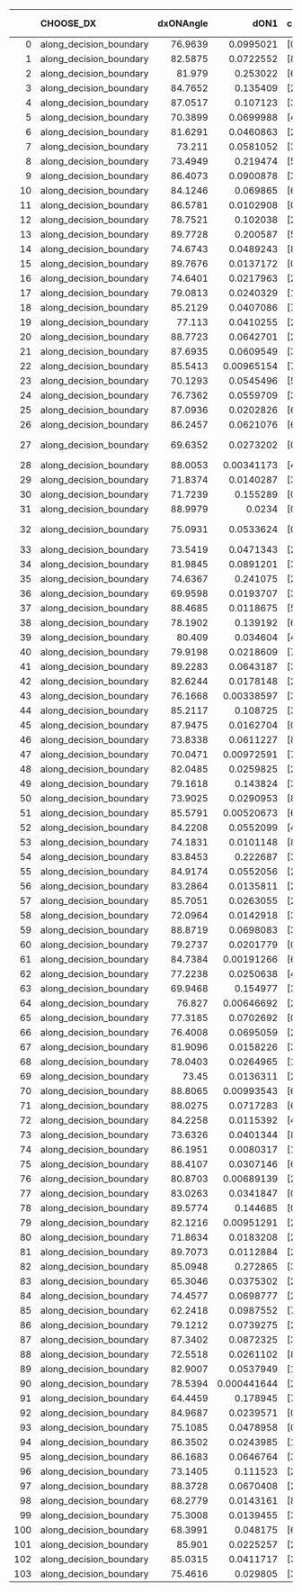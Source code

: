 |     | CHOOSE_DX               |   dxONAngle |        dON1 | cIDON1   |   dON_patch_1 |   nTON |         dON |   dxOFFAngle |       dOFF1 | cIDOFF1   |   dOFF_patch_1 |   nTOFF |        dOFF | SUCCESS   |   nExp |   dual_point_id |   subpoint_time_seconds |   total_execution_time |       logp |     dOFF/dON | Vote dOFF>dON   |
|----:|:------------------------|------------:|------------:|:---------|--------------:|-------:|------------:|-------------:|------------:|:----------|---------------:|--------:|------------:|:----------|-------:|----------------:|------------------------:|-----------------------:|-----------:|-------------:|:----------------|
|   0 | along_decision_boundary |     76.9639 | 0.0995021   | [0 1]    |   0.0995021   |      1 | 0.0995021   |      87.2687 | 0.00464856  | [0 1]     |    0.00464856  |       1 | 0.00464856  | False     |      1 |               1 |                0.470371 |               0.848101 |  0         |  0.0467182   | False           |
|   1 | along_decision_boundary |     82.5875 | 0.0722552   | [8 9]    |   0.0722552   |      1 | 0.0722552   |      85.3189 | 0.375101    | [8 9]     |    0.375101    |       1 | 0.375101    | True      |      2 |               2 |                0.834106 |               1.69422  | -0.5       |  5.19134     | True            |
|   2 | along_decision_boundary |     81.979  | 0.253022    | [6 7]    |   0.253022    |      1 | 0.253022    |      86.7185 | 0.0289506   | [6 7]     |    0.0289506   |       1 | 0.0289506   | False     |      3 |               3 |                0.593417 |               2.29767  | -0         |  0.114419    | False           |
|   3 | along_decision_boundary |     84.7652 | 0.135409    | [2 7]    |   0.135409    |      1 | 0.135409    |      78.7103 | 0.0275215   | [2 7]     |    0.0275215   |       1 | 0.0275215   | False     |      4 |               4 |                0.792551 |               3.09523  | -0.166667  |  0.203247    | False           |
|   4 | along_decision_boundary |     87.0517 | 0.107123    | [3 4]    |   0.107123    |      1 | 0.107123    |      88.7436 | 0.19885     | [3 4]     |    0.19885     |       1 | 0.19885     | True      |      5 |               5 |                0.540588 |               3.64081  | -0.5       |  1.85628     | True            |
|   5 | along_decision_boundary |     70.3899 | 0.0699988   | [4 9]    |   0.0699988   |      1 | 0.0699988   |      78.3948 | 0.0949102   | [4 9]     |    0.0949102   |       1 | 0.0949102   | True      |      6 |               6 |                0.52935  |               4.18013  | -0.1       |  1.35588     | True            |
|   6 | along_decision_boundary |     81.6291 | 0.0460863   | [2 5]    |   0.0460863   |      1 | 0.0460863   |      82.1754 | 0.0717489   | [2 5]     |    0.0717489   |       1 | 0.0717489   | True      |      7 |               7 |                0.543575 |               4.7287   | -0         |  1.55684     | True            |
|   7 | along_decision_boundary |     73.211  | 0.0581052   | [3 7]    |   0.0581052   |      1 | 0.0581052   |      82.8762 | 0.0189326   | [3 7]     |    0.0189326   |       1 | 0.0189326   | False     |      8 |               8 |                0.439997 |               5.17569  | -0.0714286 |  0.325833    | False           |
|   8 | along_decision_boundary |     73.4949 | 0.219474    | [5 7]    |   0.219474    |      1 | 0.219474    |      71.3586 | 0.0645046   | [5 7]     |    0.0645046   |       1 | 0.0645046   | False     |      9 |               9 |                0.606006 |               5.7867   | -0         |  0.293906    | False           |
|   9 | along_decision_boundary |     86.4073 | 0.0900878   | [3 4]    |   0.0900878   |      1 | 0.0900878   |      84.7257 | 0.00965985  | [3 4]     |    0.00965985  |       1 | 0.00965985  | False     |     10 |              10 |                0.597112 |               6.39181  | -0.0555556 |  0.107227    | False           |
|  10 | along_decision_boundary |     84.1246 | 0.069865    | [6 7]    |   0.069865    |      1 | 0.069865    |      83.207  | 0.0346105   | [6 7]     |    0.0346105   |       1 | 0.0346105   | False     |     11 |              11 |                0.707263 |               7.10407  | -0.2       |  0.495391    | False           |
|  11 | along_decision_boundary |     86.5781 | 0.0102908   | [0 4]    |   0.0102908   |      1 | 0.0102908   |      83.645  | 0.312264    | [1 4]     |    0.312264    |       1 | 0.312264    | True      |     12 |              12 |                1.01625  |               8.12931  | -0.409091  | 30.344       | True            |
|  12 | along_decision_boundary |     78.7521 | 0.102038    | [2 7]    |   0.102038    |      1 | 0.102038    |      80.3707 | 0.213649    | [2 7]     |    0.213649    |       1 | 0.213649    | True      |     13 |              13 |                1.14317  |               9.28248  | -0.166667  |  2.09383     | True            |
|  13 | along_decision_boundary |     89.7728 | 0.200587    | [5 9]    |   0.200587    |      1 | 0.200587    |      87.9692 | 0.155852    | [5 9]     |    0.155852    |       1 | 0.155852    | False     |     14 |              14 |                0.946807 |              10.2343   | -0.0384615 |  0.77698     | False           |
|  14 | along_decision_boundary |     74.6743 | 0.0489243   | [8 9]    |   0.0489243   |      1 | 0.0489243   |      81.6801 | 0.11873     | [8 9]     |    0.11873     |       1 | 0.11873     | True      |     15 |              15 |                0.503323 |              10.7446   | -0.142857  |  2.42681     | True            |
|  15 | along_decision_boundary |     89.7676 | 0.0137172   | [0 2]    |   0.0137172   |      1 | 0.0137172   |      80.3929 | 0.251702    | [1 2]     |    0.251702    |       1 | 0.251702    | True      |     16 |              16 |                1.09133  |              11.8439   | -0.0333333 | 18.3494      | True            |
|  16 | along_decision_boundary |     74.6401 | 0.0217963   | [2 7]    |   0.0217963   |      1 | 0.0217963   |      83.4338 | 0.0204488   | [2 7]     |    0.0204488   |       1 | 0.0204488   | False     |     17 |              17 |                0.517358 |              12.3663   | -0         |  0.938175    | False           |
|  17 | along_decision_boundary |     79.0813 | 0.0240329   | [1 7]    |   0.0240329   |      1 | 0.0240329   |      81.6509 | 0.123438    | [0 7]     |    0.123438    |       1 | 0.123438    | True      |     18 |              18 |                0.717854 |              13.0912   | -0.0294118 |  5.13621     | True            |
|  18 | along_decision_boundary |     85.2129 | 0.0407086   | [7 9]    |   0.0407086   |      1 | 0.0407086   |      83.1453 | 0.00581803  | [7 9]     |    0.00581803  |       1 | 0.00581803  | False     |     19 |              19 |                0.657393 |              13.7535   | -0         |  0.142919    | False           |
|  19 | along_decision_boundary |     77.113  | 0.0410255   | [2 9]    |   0.0410255   |      1 | 0.0410255   |      79.6503 | 0.177254    | [2 9]     |    0.177254    |       1 | 0.177254    | True      |     20 |              20 |                0.58595  |              14.3475   | -0.0263158 |  4.32057     | True            |
|  20 | along_decision_boundary |     88.7723 | 0.0642701   | [2 6]    |   0.0642701   |      1 | 0.0642701   |      87.6178 | 0.200848    | [2 6]     |    0.200848    |       1 | 0.200848    | True      |     21 |              21 |                0.566394 |              14.9212   | -0         |  3.12505     | True            |
|  21 | along_decision_boundary |     87.6935 | 0.0609549   | [3 6]    |   0.0609549   |      1 | 0.0609549   |      89.2268 | 0.105799    | [3 6]     |    0.105799    |       1 | 0.105799    | True      |     22 |              22 |                0.564421 |              15.4936   | -0.0238095 |  1.73569     | True            |
|  22 | along_decision_boundary |     85.5413 | 0.00965154  | [7 9]    |   0.00965154  |      1 | 0.00965154  |      89.4174 | 0.0126167   | [7 9]     |    0.0126167   |       1 | 0.0126167   | True      |     23 |              23 |                0.482516 |              15.9901   | -0.0909091 |  1.30723     | True            |
|  23 | along_decision_boundary |     70.1293 | 0.0545496   | [5 7]    |   0.0545496   |      1 | 0.0545496   |      79.3623 | 0.0268005   | [5 7]     |    0.0268005   |       1 | 0.0268005   | False     |     24 |              24 |                0.562687 |              16.5608   | -0.195652  |  0.491306    | False           |
|  24 | along_decision_boundary |     76.7362 | 0.0559709   | [3 5]    |   0.0559709   |      1 | 0.0559709   |      82.9366 | 0.094402    | [3 5]     |    0.094402    |       1 | 0.094402    | True      |     25 |              25 |                0.544714 |              17.1159   | -0.0833333 |  1.68663     | True            |
|  25 | along_decision_boundary |     87.0936 | 0.0202826   | [6 9]    |   0.0202826   |      1 | 0.0202826   |      88.9243 | 0.16797     | [6 9]     |    0.16797     |       1 | 0.16797     | True      |     26 |              26 |                0.575756 |              17.698    | -0.18      |  8.2815      | True            |
|  26 | along_decision_boundary |     86.2457 | 0.0621076   | [6 7]    |   0.0621076   |      1 | 0.0621076   |      88.6249 | 0.087644    | [6 7]     |    0.087644    |       1 | 0.087644    | True      |     27 |              27 |                0.992908 |              18.7009   | -0.307692  |  1.41116     | True            |
|  27 | along_decision_boundary |     69.6352 | 0.0273202   | [0 7]    |   0.0273202   |      1 | 0.0273202   |      78.0613 | 5.19123e-06 | [1 7]     |    5.19123e-06 |       1 | 5.19123e-06 | False     |     28 |              28 |                0.666851 |              19.3783   | -0.462963  |  0.000190015 | False           |
|  28 | along_decision_boundary |     88.0053 | 0.00341173  | [4 6]    |   0.00341173  |      1 | 0.00341173  |      89.3633 | 0.0297565   | [4 6]     |    0.0297565   |       1 | 0.0297565   | True      |     29 |              29 |                0.46118  |              19.8455   | -0.285714  |  8.72183     | True            |
|  29 | along_decision_boundary |     71.8374 | 0.0140287   | [3 6]    |   0.0140287   |      1 | 0.0140287   |      82.433  | 0.0895632   | [3 6]     |    0.0895632   |       1 | 0.0895632   | True      |     30 |              30 |                0.612385 |              20.4619   | -0.431034  |  6.38426     | True            |
|  30 | along_decision_boundary |     71.7239 | 0.155289    | [0 1]    |   0.155289    |      1 | 0.155289    |      79.9636 | 0.00555904  | [0 1]     |    0.00555904  |       1 | 0.00555904  | False     |     31 |              31 |                0.720304 |              21.1881   | -0.6       |  0.0357979   | False           |
|  31 | along_decision_boundary |     88.9979 | 0.0234      | [0 1]    |   0.0234      |      1 | 0.0234      |      85.658  | 0.282399    | [0 1]     |    0.282399    |       1 | 0.282399    | True      |     32 |              32 |                0.847197 |              22.0439   | -0.403226  | 12.0683      | True            |
|  32 | along_decision_boundary |     75.0931 | 0.0533624   | [0 8]    |   0.0533624   |      1 | 0.0533624   |      75.6632 | 9.43595e-05 | [1 8]     |    9.43595e-05 |       1 | 9.43595e-05 | False     |     33 |              33 |                0.488045 |              22.5369   | -0.5625    |  0.00176828  | False           |
|  33 | along_decision_boundary |     73.5419 | 0.0471343   | [2 4]    |   0.0471343   |      1 | 0.0471343   |      78.5227 | 0.111922    | [2 4]     |    0.111922    |       1 | 0.111922    | True      |     34 |              34 |                0.525324 |              23.0692   | -0.378788  |  2.37452     | True            |
|  34 | along_decision_boundary |     81.9845 | 0.0891201   | [3 7]    |   0.0891201   |      1 | 0.0891201   |      88.0452 | 0.115329    | [3 7]     |    0.115329    |       1 | 0.115329    | True      |     35 |              35 |                0.696756 |              23.7709   | -0.529412  |  1.29409     | True            |
|  35 | along_decision_boundary |     74.6367 | 0.241075    | [2 7]    |   0.241075    |      1 | 0.241075    |      76.0231 | 0.0249575   | [2 7]     |    0.0249575   |       1 | 0.0249575   | False     |     36 |              36 |                0.849496 |              24.6254   | -0.7       |  0.103526    | False           |
|  36 | along_decision_boundary |     69.9598 | 0.0193707   | [3 7]    |   0.0193707   |      1 | 0.0193707   |      80.7644 | 0.084651    | [3 7]     |    0.084651    |       1 | 0.084651    | True      |     37 |              37 |                0.510633 |              25.1505   | -0.5       |  4.37006     | True            |
|  37 | along_decision_boundary |     88.4685 | 0.0118675   | [5 7]    |   0.0118675   |      1 | 0.0118675   |      84.905  | 0.129392    | [5 7]     |    0.129392    |       1 | 0.129392    | True      |     38 |              38 |                0.650908 |              25.8064   | -0.662162  | 10.9031      | True            |
|  38 | along_decision_boundary |     78.1902 | 0.139192    | [6 9]    |   0.139192    |      1 | 0.139192    |      84.3275 | 0.179503    | [6 9]     |    0.179503    |       1 | 0.179503    | True      |     39 |              39 |                0.820264 |              26.6369   | -0.842105  |  1.2896      | True            |
|  39 | along_decision_boundary |     80.409  | 0.034604    | [4 5]    |   0.034604    |      1 | 0.034604    |      85.035  | 0.0199261   | [4 5]     |    0.0199261   |       1 | 0.0199261   | False     |     40 |              40 |                0.511796 |              27.1537   | -1.03846   |  0.575832    | False           |
|  40 | along_decision_boundary |     79.9198 | 0.0218609   | [7 9]    |   0.0218609   |      1 | 0.0218609   |      89.6129 | 0.0454552   | [7 9]     |    0.0454552   |       1 | 0.0454552   | True      |     41 |              41 |                0.746286 |              27.9094   | -0.8       |  2.0793      | True            |
|  41 | along_decision_boundary |     89.2283 | 0.0643187   | [3 7]    |   0.0643187   |      1 | 0.0643187   |      85.2098 | 0.0265931   | [3 7]     |    0.0265931   |       1 | 0.0265931   | False     |     42 |              42 |                0.4066   |              28.325    | -0.987805  |  0.413458    | False           |
|  42 | along_decision_boundary |     82.6244 | 0.0178148   | [2 4]    |   0.0178148   |      1 | 0.0178148   |      88.6285 | 0.0730753   | [2 4]     |    0.0730753   |       1 | 0.0730753   | True      |     43 |              43 |                0.691079 |              29.0216   | -0.761905  |  4.10195     | True            |
|  43 | along_decision_boundary |     76.1668 | 0.00338597  | [3 5]    |   0.00338597  |      1 | 0.00338597  |      82.5779 | 0.0256969   | [3 5]     |    0.0256969   |       1 | 0.0256969   | True      |     44 |              44 |                0.511126 |              29.5427   | -0.94186   |  7.58922     | True            |
|  44 | along_decision_boundary |     85.2117 | 0.108725    | [3 5]    |   0.108725    |      1 | 0.108725    |      85.553  | 0.00665312  | [3 5]     |    0.00665312  |       1 | 0.00665312  | False     |     45 |              45 |                0.723625 |              30.2754   | -1.13636   |  0.0611925   | False           |
|  45 | along_decision_boundary |     87.9475 | 0.0162704   | [0 1]    |   0.0162704   |      1 | 0.0162704   |      87.3228 | 0.0296629   | [0 1]     |    0.0296629   |       1 | 0.0296629   | True      |     46 |              46 |                0.480142 |              30.7656   | -0.9       |  1.82312     | True            |
|  46 | along_decision_boundary |     73.8338 | 0.0611227   | [8 9]    |   0.0611227   |      1 | 0.0611227   |      86.6974 | 0.0455546   | [8 9]     |    0.0455546   |       1 | 0.0455546   | False     |     47 |              47 |                0.751285 |              31.5223   | -1.08696   |  0.745298    | False           |
|  47 | along_decision_boundary |     70.0471 | 0.00972591  | [7 9]    |   0.00972591  |      1 | 0.00972591  |      79.2398 | 0.00197201  | [7 9]     |    0.00197201  |       1 | 0.00197201  | False     |     48 |              48 |                0.576201 |              32.1045   | -0.861702  |  0.202758    | False           |
|  48 | along_decision_boundary |     82.0485 | 0.0259825   | [2 9]    |   0.0259825   |      1 | 0.0259825   |      75.7385 | 0.0379961   | [2 9]     |    0.0379961   |       1 | 0.0379961   | True      |     49 |              49 |                0.472222 |              32.5819   | -0.666667  |  1.46237     | True            |
|  49 | along_decision_boundary |     79.1618 | 0.143824    | [3 4]    |   0.143824    |      1 | 0.143824    |      89.6405 | 0.103135    | [3 4]     |    0.103135    |       1 | 0.103135    | False     |     50 |              50 |                0.762818 |              33.3507   | -0.826531  |  0.71709     | False           |
|  50 | along_decision_boundary |     73.9025 | 0.0290953   | [8 9]    |   0.0290953   |      1 | 0.0290953   |      79.2215 | 0.0356023   | [8 9]     |    0.0356023   |       1 | 0.0356023   | True      |     51 |              51 |                0.566833 |              33.9225   | -0.64      |  1.22364     | True            |
|  51 | along_decision_boundary |     85.5791 | 0.00520673  | [6 9]    |   0.00520673  |      1 | 0.00520673  |      87.2371 | 0.00202999  | [6 9]     |    0.00202999  |       1 | 0.00202999  | False     |     52 |              52 |                0.488369 |              34.4229   | -0.794118  |  0.389877    | False           |
|  52 | along_decision_boundary |     84.2208 | 0.0552099   | [4 5]    |   0.0552099   |      1 | 0.0552099   |      87.6145 | 0.0475507   | [4 5]     |    0.0475507   |       1 | 0.0475507   | False     |     53 |              53 |                0.714099 |              35.148    | -0.615385  |  0.861272    | False           |
|  53 | along_decision_boundary |     74.1831 | 0.0101148   | [8 9]    |   0.0101148   |      1 | 0.0101148   |      83.471  | 0.0791926   | [8 9]     |    0.0791926   |       1 | 0.0791926   | True      |     54 |              54 |                0.586999 |              35.742    | -0.462264  |  7.82939     | True            |
|  54 | along_decision_boundary |     83.8453 | 0.222687    | [3 6]    |   0.222687    |      1 | 0.222687    |      87.9336 | 0.216951    | [3 6]     |    0.216951    |       1 | 0.216951    | False     |     55 |              55 |                0.679952 |              36.432    | -0.592593  |  0.97424     | False           |
|  55 | along_decision_boundary |     84.9174 | 0.0552056   | [2 7]    |   0.0552056   |      1 | 0.0552056   |      87.5186 | 0.0210392   | [2 7]     |    0.0210392   |       1 | 0.0210392   | False     |     56 |              56 |                0.538961 |              36.9779   | -0.445455  |  0.381106    | False           |
|  56 | along_decision_boundary |     83.2864 | 0.0135811   | [2 8]    |   0.0135811   |      1 | 0.0135811   |      86.1046 | 0.0872195   | [2 8]     |    0.0872195   |       1 | 0.0872195   | True      |     57 |              57 |                0.544748 |              37.5337   | -0.321429  |  6.42213     | True            |
|  57 | along_decision_boundary |     85.7051 | 0.0263055   | [2 7]    |   0.0263055   |      1 | 0.0263055   |      84.4389 | 0.253242    | [2 7]     |    0.253242    |       1 | 0.253242    | True      |     58 |              58 |                0.497312 |              38.035    | -0.429825  |  9.62696     | True            |
|  58 | along_decision_boundary |     72.0964 | 0.0142918   | [3 9]    |   0.0142918   |      1 | 0.0142918   |      79.5252 | 0.00623417  | [3 9]     |    0.00623417  |       1 | 0.00623417  | False     |     59 |              59 |                0.605442 |              38.6455   | -0.551724  |  0.436207    | False           |
|  59 | along_decision_boundary |     88.8719 | 0.0698083   | [3 7]    |   0.0698083   |      1 | 0.0698083   |      85.7384 | 0.14975     | [3 7]     |    0.14975     |       1 | 0.14975     | True      |     60 |              60 |                0.617548 |              39.268    | -0.415254  |  2.14516     | True            |
|  60 | along_decision_boundary |     79.2737 | 0.0201779   | [0 9]    |   0.0201779   |      1 | 0.0201779   |      79.4407 | 0.161388    | [1 9]     |    0.161388    |       1 | 0.161388    | True      |     61 |              61 |                0.676204 |              39.9531   | -0.533333  |  7.99827     | True            |
|  61 | along_decision_boundary |     84.7384 | 0.00191266  | [6 9]    |   0.00191266  |      1 | 0.00191266  |      89.313  | 0.00740675  | [6 9]     |    0.00740675  |       1 | 0.00740675  | True      |     62 |              62 |                0.538463 |              40.4996   | -0.663934  |  3.87249     | True            |
|  62 | along_decision_boundary |     77.2238 | 0.0250638   | [4 5]    |   0.0250638   |      1 | 0.0250638   |      83.8081 | 0.0232794   | [4 5]     |    0.0232794   |       1 | 0.0232794   | False     |     63 |              63 |                0.576433 |              41.0843   | -0.806452  |  0.928806    | False           |
|  63 | along_decision_boundary |     69.9468 | 0.154977    | [3 5]    |   0.154977    |      1 | 0.154977    |      78.8359 | 0.102609    | [3 5]     |    0.102609    |       1 | 0.102609    | False     |     64 |              64 |                0.638992 |              41.7293   | -0.642857  |  0.662094    | False           |
|  64 | along_decision_boundary |     76.827  | 0.00646692  | [2 6]    |   0.00646692  |      1 | 0.00646692  |      78.8374 | 0.250143    | [2 6]     |    0.250143    |       1 | 0.250143    | True      |     65 |              66 |                0.78398  |              43.1535   | -0.5       | 38.6804      | True            |
|  65 | along_decision_boundary |     77.3185 | 0.0702692   | [0 9]    |   0.0702692   |      1 | 0.0702692   |      83.9775 | 0.0711962   | [1 9]     |    0.0711962   |       1 | 0.0711962   | True      |     66 |              67 |                0.874305 |              44.0408   | -0.623077  |  1.01319     | True            |
|  66 | along_decision_boundary |     76.4008 | 0.0695059   | [2 7]    |   0.0695059   |      1 | 0.0695059   |      82.0877 | 0.409108    | [2 7]     |    0.409108    |       1 | 0.409108    | True      |     67 |              68 |                0.841826 |              44.8896   | -0.757576  |  5.88596     | True            |
|  67 | along_decision_boundary |     81.9096 | 0.0158226   | [3 4]    |   0.0158226   |      1 | 0.0158226   |      87.8672 | 0.231416    | [3 4]     |    0.231416    |       1 | 0.231416    | True      |     68 |              69 |                0.867698 |              45.7703   | -0.902985  | 14.6256      | True            |
|  68 | along_decision_boundary |     78.0403 | 0.0264965   | [1 5]    |   0.0264965   |      1 | 0.0264965   |      82.9133 | 0.0609462   | [0 5]     |    0.0609462   |       1 | 0.0609462   | True      |     69 |              70 |                0.820023 |              46.5994   | -1.05882   |  2.30016     | True            |
|  69 | along_decision_boundary |     73.45   | 0.0136311   | [2 3]    |   0.0136311   |      1 | 0.0136311   |      82.1184 | 0.189826    | [2 3]     |    0.189826    |       1 | 0.189826    | True      |     70 |              71 |                0.957068 |              47.565    | -1.22464   | 13.9259      | True            |
|  70 | along_decision_boundary |     88.8065 | 0.00993543  | [6 9]    |   0.00993543  |      1 | 0.00993543  |      88.8056 | 0.175103    | [6 9]     |    0.175103    |       1 | 0.175103    | True      |     71 |              72 |                0.501117 |              48.0711   | -1.4       | 17.6241      | True            |
|  71 | along_decision_boundary |     88.0275 | 0.0717283   | [6 9]    |   0.0717283   |      1 | 0.0717283   |      82.5988 | 0.044274    | [6 9]     |    0.044274    |       1 | 0.044274    | False     |     72 |              73 |                0.611049 |              48.6886   | -1.58451   |  0.617246    | False           |
|  72 | along_decision_boundary |     84.2258 | 0.0115392   | [4 8]    |   0.0115392   |      1 | 0.0115392   |      89.8495 | 0.0133379   | [4 8]     |    0.0133379   |       1 | 0.0133379   | True      |     73 |              74 |                0.535328 |              49.2299   | -1.36111   |  1.15588     | True            |
|  73 | along_decision_boundary |     73.6326 | 0.0401344   | [8 9]    |   0.0401344   |      1 | 0.0401344   |      81.7748 | 0.188327    | [8 9]     |    0.188327    |       1 | 0.188327    | True      |     74 |              75 |                0.804491 |              50.0439   | -1.5411    |  4.69239     | True            |
|  74 | along_decision_boundary |     86.1951 | 0.0080317   | [1 9]    |   0.0080317   |      1 | 0.0080317   |      84.9794 | 1.6995e-05  | [0 9]     |    1.6995e-05  |       1 | 1.6995e-05  | False     |     75 |              76 |                0.480291 |              50.5312   | -1.72973   |  0.00211599  | False           |
|  75 | along_decision_boundary |     88.4107 | 0.0307146   | [6 9]    |   0.0307146   |      1 | 0.0307146   |      87.0004 | 0.106351    | [6 9]     |    0.106351    |       1 | 0.106351    | True      |     76 |              77 |                0.541576 |              51.0788   | -1.5       |  3.46257     | True            |
|  76 | along_decision_boundary |     80.8703 | 0.00689139  | [2 7]    |   0.00689139  |      1 | 0.00689139  |      77.0859 | 0.0423946   | [2 7]     |    0.0423946   |       1 | 0.0423946   | True      |     77 |              78 |                0.562232 |              51.647    | -1.68421   |  6.15182     | True            |
|  77 | along_decision_boundary |     83.0263 | 0.0341847   | [0 9]    |   0.0341847   |      1 | 0.0341847   |      77.6619 | 0.330663    | [1 9]     |    0.330663    |       1 | 0.330663    | True      |     78 |              79 |                1.19088  |              52.8439   | -1.87662   |  9.67282     | True            |
|  78 | along_decision_boundary |     89.5774 | 0.144685    | [0 9]    |   0.144685    |      1 | 0.144685    |      88.1278 | 0.0340132   | [1 9]     |    0.0340132   |       1 | 0.0340132   | False     |     79 |              80 |                0.7288   |              53.5812   | -2.07692   |  0.235085    | False           |
|  79 | along_decision_boundary |     82.1216 | 0.00951291  | [2 3]    |   0.00951291  |      1 | 0.00951291  |      85.7337 | 0.139497    | [2 3]     |    0.139497    |       1 | 0.139497    | True      |     80 |              81 |                0.664271 |              54.2534   | -1.82911   | 14.6639      | True            |
|  80 | along_decision_boundary |     71.8634 | 0.0183208   | [2 7]    |   0.0183208   |      1 | 0.0183208   |      82.6521 | 0.0622974   | [2 7]     |    0.0622974   |       1 | 0.0622974   | True      |     81 |              82 |                0.529482 |              54.7934   | -2.025     |  3.40036     | True            |
|  81 | along_decision_boundary |     89.7073 | 0.0112884   | [2 7]    |   0.0112884   |      1 | 0.0112884   |      85.1456 | 0.0442207   | [2 7]     |    0.0442207   |       1 | 0.0442207   | True      |     82 |              83 |                0.546732 |              55.3491   | -2.2284    |  3.91737     | True            |
|  82 | along_decision_boundary |     85.0948 | 0.272865    | [3 7]    |   0.272865    |      1 | 0.272865    |      89.117  | 0.0541807   | [3 7]     |    0.0541807   |       1 | 0.0541807   | False     |     83 |              84 |                0.504533 |              55.8616   | -2.43902   |  0.198562    | False           |
|  83 | along_decision_boundary |     65.3046 | 0.0375302   | [2 7]    |   0.0375302   |      1 | 0.0375302   |      79.0145 | 0.018234    | [2 7]     |    0.018234    |       1 | 0.018234    | False     |     84 |              85 |                0.579894 |              56.4495   | -2.1747    |  0.485849    | False           |
|  84 | along_decision_boundary |     74.4577 | 0.0698777   | [2 5]    |   0.0698777   |      1 | 0.0698777   |      77.895  | 0.124039    | [2 5]     |    0.124039    |       1 | 0.124039    | True      |     85 |              86 |                0.53395  |              56.9956   | -1.92857   |  1.77509     | True            |
|  85 | along_decision_boundary |     62.2418 | 0.0987552   | [7 9]    |   0.0987552   |      1 | 0.0987552   |      82.5884 | 0.0127082   | [7 9]     |    0.0127082   |       1 | 0.0127082   | False     |     86 |              87 |                0.538106 |              57.5418   | -2.12353   |  0.128683    | False           |
|  86 | along_decision_boundary |     79.1212 | 0.0739275   | [2 7]    |   0.0739275   |      1 | 0.0739275   |      80.9213 | 0.178991    | [2 7]     |    0.178991    |       1 | 0.178991    | True      |     87 |              88 |                0.659699 |              58.2094   | -1.88372   |  2.42116     | True            |
|  87 | along_decision_boundary |     87.3402 | 0.0872325   | [3 7]    |   0.0872325   |      1 | 0.0872325   |      85.6543 | 0.111999    | [3 7]     |    0.111999    |       1 | 0.111999    | True      |     88 |              89 |                1.11053  |              59.325    | -2.07471   |  1.28392     | True            |
|  88 | along_decision_boundary |     72.5518 | 0.0261102   | [8 9]    |   0.0261102   |      1 | 0.0261102   |      83.0326 | 0.0824253   | [8 9]     |    0.0824253   |       1 | 0.0824253   | True      |     89 |              90 |                0.608553 |              59.9406   | -2.27273   |  3.15683     | True            |
|  89 | along_decision_boundary |     82.9007 | 0.0537949   | [1 2]    |   0.0537949   |      1 | 0.0537949   |      82.4093 | 0.304863    | [0 2]     |    0.304863    |       1 | 0.304863    | True      |     90 |              91 |                0.528106 |              60.4767   | -2.47753   |  5.66714     | True            |
|  90 | along_decision_boundary |     78.5394 | 0.000441644 | [2 4]    |   0.000441644 |      1 | 0.000441644 |      84.7159 | 0.0414759   | [2 4]     |    0.0414759   |       1 | 0.0414759   | True      |     91 |              92 |                0.562121 |              61.0468   | -2.68889   | 93.9126      | True            |
|  91 | along_decision_boundary |     64.4459 | 0.178945    | [7 9]    |   0.178945    |      1 | 0.178945    |      77.0933 | 0.0681307   | [7 9]     |    0.0681307   |       1 | 0.0681307   | False     |     92 |              93 |                0.681925 |              61.7338   | -2.90659   |  0.380736    | False           |
|  92 | along_decision_boundary |     84.9687 | 0.0239571   | [0 2]    |   0.0239571   |      1 | 0.0239571   |      89.8422 | 0.0052302   | [0 2]     |    0.0052302   |       1 | 0.0052302   | False     |     93 |              94 |                0.565877 |              62.3092   | -2.63043   |  0.218315    | False           |
|  93 | along_decision_boundary |     75.1085 | 0.0478958   | [0 2]    |   0.0478958   |      1 | 0.0478958   |      89.1783 | 0.153436    | [1 2]     |    0.153436    |       1 | 0.153436    | True      |     94 |              95 |                0.548397 |              62.8636   | -2.37097   |  3.20353     | True            |
|  94 | along_decision_boundary |     86.3502 | 0.0243985   | [1 9]    |   0.0243985   |      1 | 0.0243985   |      86.7552 | 0.0533094   | [0 9]     |    0.0533094   |       1 | 0.0533094   | True      |     95 |              96 |                0.683685 |              63.5563   | -2.57447   |  2.18495     | True            |
|  95 | along_decision_boundary |     86.1683 | 0.0646764   | [3 6]    |   0.0646764   |      1 | 0.0646764   |      88.9368 | 0.123664    | [3 6]     |    0.123664    |       1 | 0.123664    | True      |     96 |              97 |                0.5222   |              64.088    | -2.78421   |  1.91203     | True            |
|  96 | along_decision_boundary |     73.1405 | 0.111523    | [2 7]    |   0.111523    |      1 | 0.111523    |      86.4913 | 0.0327528   | [2 7]     |    0.0327528   |       1 | 0.0327528   | False     |     97 |              98 |                0.395034 |              64.4886   | -3         |  0.293686    | False           |
|  97 | along_decision_boundary |     88.3728 | 0.0670408   | [2 8]    |   0.0670408   |      1 | 0.0670408   |      83.7126 | 0.152351    | [2 8]     |    0.152351    |       1 | 0.152351    | True      |     98 |              99 |                0.486115 |              64.9836   | -2.7268    |  2.27251     | True            |
|  98 | along_decision_boundary |     68.2779 | 0.0143161   | [8 9]    |   0.0143161   |      1 | 0.0143161   |      74.2604 | 0.371184    | [8 9]     |    0.371184    |       1 | 0.371184    | True      |     99 |             100 |                0.751188 |              65.7528   | -2.93878   | 25.9277      | True            |
|  99 | along_decision_boundary |     75.3008 | 0.0139455   | [3 4]    |   0.0139455   |      1 | 0.0139455   |      78.3211 | 0.0242777   | [3 4]     |    0.0242777   |       1 | 0.0242777   | True      |    100 |             101 |                0.533876 |              66.2957   | -3.15657   |  1.7409      | True            |
| 100 | along_decision_boundary |     68.3991 | 0.048175    | [6 9]    |   0.048175    |      1 | 0.048175    |      79.64   | 0.163217    | [6 9]     |    0.163217    |       1 | 0.163217    | True      |    101 |             102 |                0.650026 |              66.9567   | -3.38      |  3.38801     | True            |
| 101 | along_decision_boundary |     85.901  | 0.0225257   | [2 7]    |   0.0225257   |      1 | 0.0225257   |      82.3118 | 0.014756    | [2 7]     |    0.014756    |       1 | 0.014756    | False     |    102 |             103 |                0.619672 |              67.5814   | -3.60891   |  0.655075    | False           |
| 102 | along_decision_boundary |     85.0315 | 0.0411717   | [3 5]    |   0.0411717   |      1 | 0.0411717   |      86.4885 | 0.045555    | [3 5]     |    0.045555    |       1 | 0.045555    | True      |    103 |             104 |                0.607808 |              68.2012   | -3.31373   |  1.10647     | True            |
| 103 | along_decision_boundary |     75.4616 | 0.029805    | [3 5]    |   0.029805    |      1 | 0.029805    |      83.7903 | 0.159943    | [3 5]     |    0.159943    |       1 | 0.159943    | True      |    104 |             105 |                0.499398 |              68.7086   | -3.53883   |  5.36632     | True            |